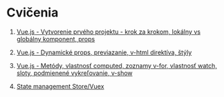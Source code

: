 # Cvičenia

1. [Vue.js - Vytvorenie prvého projektu - krok za krokom, lokálny vs globálny komponent, props](./1c/)

2. [Vue.js - Dynamické props, previazanie, v-html direktíva, štýly](./2c/)

3. [Vue.js - Metódy, vlastnosť computed, zoznamy v-for, vlastnosť watch, sloty, podmienené vykreľovanie, v-show](./3c/)

4. [State management Store/Vuex](./4c/)
